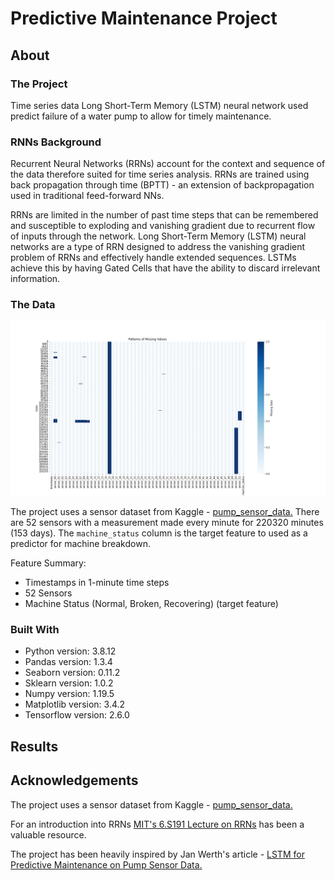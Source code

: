 # Predictive Maintenance Project 



## About 
### The Project 

Time series data Long Short-Term Memory (LSTM) neural network used predict failure of a water pump to allow for timely maintenance. 

### RNNs Background

Recurrent Neural Networks (RRNs) account for the context and sequence of the data therefore suited for time series analysis. RRNs are trained using back propagation through time (BPTT) - an extension of backpropagation used in traditional feed-forward NNs.

RRNs are limited in the number of past time steps that can be remembered and susceptible to exploding and vanishing gradient due to recurrent flow of inputs through the network. Long Short-Term Memory (LSTM) neural networks are a type of RRN designed to address the vanishing gradient problem of RRNs and effectively handle extended sequences. LSTMs achieve this by having Gated Cells that have the ability to discard irrelevant information.


### The Data

![](nan_matrix.png)

The project uses a sensor dataset from Kaggle - [pump_sensor_data.](https://www.kaggle.com/datasets/nphantawee/pump-sensor-data/metadata) There are 52 sensors with a measurement made every minute for 220320 minutes (153 days). The `machine_status` column is the target feature to used as a predictor for machine breakdown. 

Feature Summary:
- Timestamps in 1-minute time steps
- 52 Sensors 
- Machine Status (Normal, Broken, Recovering) (target feature)


### Built With

* Python version: 3.8.12
* Pandas version: 1.3.4
* Seaborn version: 0.11.2
* Sklearn version: 1.0.2
* Numpy version: 1.19.5
* Matplotlib version: 3.4.2
* Tensorflow version: 2.6.0

## Results


## Acknowledgements

The project uses a sensor dataset from Kaggle - [pump_sensor_data.](https://www.kaggle.com/datasets/nphantawee/pump-sensor-data/metadata)

For an introduction into RRNs [MIT's 6.S191 Lecture on RRNs](https://youtu.be/qjrad0V0uJE) has been a valuable resource.

The project has been heavily inspired by Jan Werth's article - [LSTM for Predictive Maintenance on Pump Sensor Data.](https://towardsdatascience.com/lstm-for-predictive-maintenance-on-pump-sensor-data-b43486eb3210)
